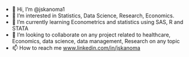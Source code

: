 - 👋 Hi, I’m @jskanoma1
- 👀 I’m interested in Statistics, Data Science, Research, Economics.
- 🌱 I’m currently learning Econometrics and statistics using SAS, R and STATA
- 💞️ I’m looking to collaborate on any project related to healthcare, Economics, data science, data management, Research on any topic
- 📫 How to reach me www.linkedin.com/in/jskanoma

<!---
jskanoma1/jskanoma1 is a ✨ special ✨ repository because its `README.md` (this file) appears on your GitHub profile.
You can click the Preview link to take a look at your changes.
--->
